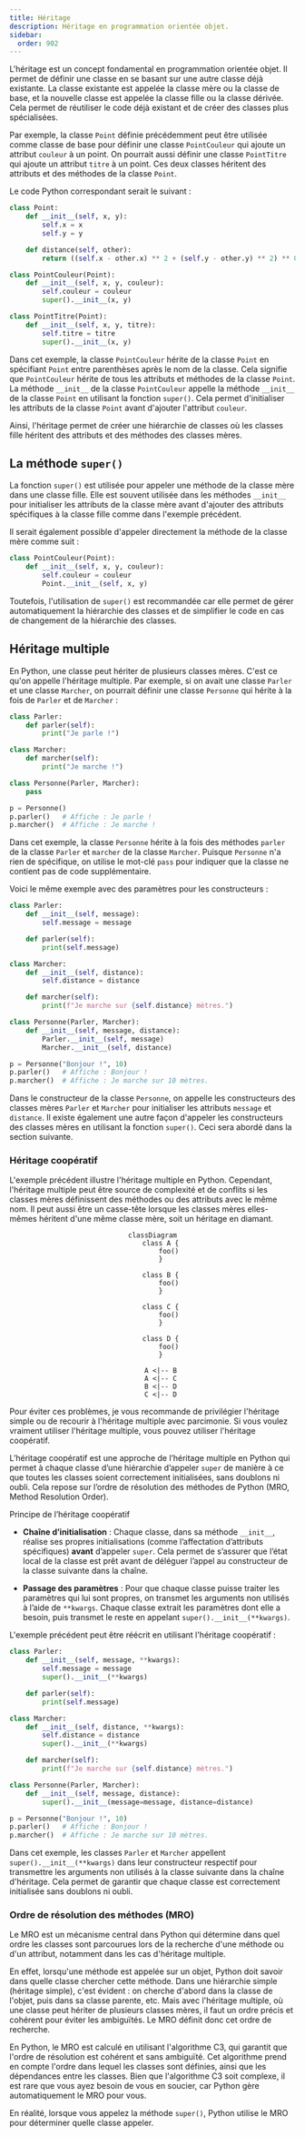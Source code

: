 ```yaml
---
title: Héritage
description: Héritage en programmation orientée objet.
sidebar:
  order: 902
---
```


L'héritage est un concept fondamental en programmation orientée objet. Il permet
de définir une classe en se basant sur une autre classe déjà existante. La
classe existante est appelée la classe mère ou la classe de base, et la nouvelle
classe est appelée la classe fille ou la classe dérivée. Cela permet de
réutiliser le code déjà existant et de créer des classes plus spécialisées.

Par exemple, la classe `Point` définie précédemment peut être utilisée comme
classe de base pour définir une classe `PointCouleur` qui ajoute un attribut
`couleur` à un point. On pourrait aussi définir une classe `PointTitre` qui
ajoute un attribut `titre` à un point. Ces deux classes héritent des attributs
et des méthodes de la classe `Point`.

<!-- 
<center>

```mermaid
classDiagram
    class Point {
        x: int
        y: int
        __init__(x: int, y: int)
        distance(other: Point): float
    }

    class PointCouleur {
        couleur: str
        __init__(x: int, y: int, couleur: str)
    }

    class PointTitre {
        titre: str
        __init__(x: int, y: int, label: str)
    }

    Point <|-- PointCouleur
    Point <|-- PointTitre
```

</center> -->

Le code Python correspondant serait le suivant :

```python
class Point:
    def __init__(self, x, y):
        self.x = x
        self.y = y

    def distance(self, other):
        return ((self.x - other.x) ** 2 + (self.y - other.y) ** 2) ** 0.5

class PointCouleur(Point):
    def __init__(self, x, y, couleur):
        self.couleur = couleur
        super().__init__(x, y)

class PointTitre(Point):
    def __init__(self, x, y, titre):
        self.titre = titre
        super().__init__(x, y)
```

Dans cet exemple, la classe `PointCouleur` hérite de la classe `Point` en
spécifiant `Point` entre parenthèses après le nom de la classe. Cela signifie
que `PointCouleur` hérite de tous les attributs et méthodes de la classe `Point`.
La méthode `__init__` de la classe `PointCouleur` appelle la méthode `__init__`
de la classe `Point` en utilisant la fonction `super()`. Cela permet d'initialiser
les attributs de la classe `Point` avant d'ajouter l'attribut `couleur`.

Ainsi, l'héritage permet de créer une hiérarchie de classes où les classes
fille héritent des attributs et des méthodes des classes mères.

## La méthode `super()`

La fonction `super()` est utilisée pour appeler une méthode de la classe mère
dans une classe fille. Elle est souvent utilisée dans les méthodes `__init__`
pour initialiser les attributs de la classe mère avant d'ajouter des attributs
spécifiques à la classe fille comme dans l'exemple précédent.

Il serait également possible d'appeler directement la méthode de la classe mère
comme suit :

```python
class PointCouleur(Point):
    def __init__(self, x, y, couleur):
        self.couleur = couleur
        Point.__init__(self, x, y)
```

Toutefois, l'utilisation de `super()` est recommandée car elle permet de gérer
automatiquement la hiérarchie des classes et de simplifier le code en cas de
changement de la hiérarchie des classes.

## Héritage multiple

En Python, une classe peut hériter de plusieurs classes mères. C'est ce qu'on
appelle l'héritage multiple. Par exemple, si on avait une classe `Parler` et
une classe `Marcher`, on pourrait définir une classe `Personne` qui hérite à
la fois de `Parler` et de `Marcher` :

```python
class Parler:
    def parler(self):
        print("Je parle !")

class Marcher:
    def marcher(self):
        print("Je marche !")

class Personne(Parler, Marcher):
    pass

p = Personne()
p.parler()   # Affiche : Je parle !
p.marcher()  # Affiche : Je marche !
```

Dans cet exemple, la classe `Personne` hérite à la fois des méthodes `parler` de
la classe `Parler` et `marcher` de la classe `Marcher`. Puisque `Personne` n'a
rien de spécifique, on utilise le mot-clé `pass` pour indiquer que la classe ne
contient pas de code supplémentaire.

Voici le même exemple avec des paramètres pour les constructeurs :

```python
class Parler:
    def __init__(self, message):
        self.message = message

    def parler(self):
        print(self.message)

class Marcher:
    def __init__(self, distance):
        self.distance = distance

    def marcher(self):
        print(f"Je marche sur {self.distance} mètres.")

class Personne(Parler, Marcher):
    def __init__(self, message, distance):
        Parler.__init__(self, message)
        Marcher.__init__(self, distance)

p = Personne("Bonjour !", 10)
p.parler()   # Affiche : Bonjour !
p.marcher()  # Affiche : Je marche sur 10 mètres.
```

Dans le constructeur de la classe `Personne`, on appelle les constructeurs des
classes mères `Parler` et `Marcher` pour initialiser les attributs `message` et
`distance`. Il existe également une autre façon d'appeler les constructeurs des
classes mères en utilisant la fonction `super()`. Ceci sera abordé dans la
section suivante.

### Héritage coopératif

L'exemple précédent illustre l'héritage multiple en Python. Cependant, l'héritage
multiple peut être source de complexité et de conflits si les classes mères
définissent des méthodes ou des attributs avec le même nom. Il peut aussi être un
casse-tête lorsque les classes mères elles-mêmes héritent d'une même classe mère,
soit un héritage en diamant.

<center>

```mermaid
classDiagram
    class A {
        foo()
    }

    class B {
        foo()
    }

    class C {
        foo()
    }

    class D {
        foo()
    }

    A <|-- B
    A <|-- C
    B <|-- D
    C <|-- D
```

</center>

Pour éviter ces problèmes, je vous recommande de privilégier l'héritage simple ou
de recourir à l'héritage multiple avec parcimonie. Si vous voulez vraiment utiliser
l'héritage multiple, vous pouvez utiliser l'héritage coopératif.

L’héritage coopératif est une approche de l’héritage multiple en Python qui
permet à chaque classe d’une hiérarchie d’appeler `super` de manière à ce
que toutes les classes soient correctement initialisées, sans doublons ni oubli.
Cela repose sur l’ordre de résolution des méthodes de Python (MRO, Method
Resolution Order).

Principe de l’héritage coopératif

- **Chaîne d’initialisation** : Chaque classe, dans sa méthode `__init__`,
réalise ses propres initialisations (comme l’affectation d’attributs
spécifiques) **avant** d’appeler `super`. Cela permet de s’assurer que l’état
local de la classe est prêt avant de déléguer l’appel au constructeur de la
classe suivante dans la chaîne.

- **Passage des paramètres** : Pour que chaque classe puisse traiter les
paramètres qui lui sont propres, on transmet les arguments non utilisés à l’aide
de `**kwargs`. Chaque classe extrait les paramètres dont elle a besoin, puis
transmet le reste en appelant `super().__init__(**kwargs)`.

L'exemple précédent peut être réécrit en utilisant l'héritage coopératif :

```python
class Parler:
    def __init__(self, message, **kwargs):
        self.message = message
        super().__init__(**kwargs)

    def parler(self):
        print(self.message)

class Marcher:
    def __init__(self, distance, **kwargs):
        self.distance = distance
        super().__init__(**kwargs)

    def marcher(self):
        print(f"Je marche sur {self.distance} mètres.")

class Personne(Parler, Marcher):
    def __init__(self, message, distance):
        super().__init__(message=message, distance=distance)

p = Personne("Bonjour !", 10)
p.parler()   # Affiche : Bonjour !
p.marcher()  # Affiche : Je marche sur 10 mètres.
```

Dans cet exemple, les classes `Parler` et `Marcher` appellent `super().__init__(**kwargs)`
dans leur constructeur respectif pour transmettre les arguments non utilisés à
la classe suivante dans la chaîne d'héritage. Cela permet de garantir que chaque
classe est correctement initialisée sans doublons ni oubli.

### Ordre de résolution des méthodes (MRO)

Le MRO est un mécanisme central dans Python qui détermine dans quel ordre les
classes sont parcourues lors de la recherche d'une méthode ou d'un attribut,
notamment dans les cas d'héritage multiple.

En effet, lorsqu'une méthode est appelée sur un objet, Python doit savoir dans quelle
classe chercher cette méthode. Dans une hiérarchie simple (héritage
simple), c'est évident : on cherche d'abord dans la classe de l'objet, puis dans
sa classe parente, etc. Mais avec l'héritage multiple, où une classe peut
hériter de plusieurs classes mères, il faut un ordre précis et cohérent pour
éviter les ambiguïtés. Le MRO définit donc cet ordre de recherche.

En Python, le MRO est calculé en utilisant l'algorithme C3, qui garantit que
l'ordre de résolution est cohérent et sans ambiguïté. Cet algorithme prend en
compte l'ordre dans lequel les classes sont définies, ainsi que les dépendances
entre les classes. Bien que l'algorithme C3 soit complexe, il est rare que vous
ayez besoin de vous en soucier, car Python gère automatiquement le MRO pour vous.

En réalité, lorsque vous appelez la méthode `super()`, Python utilise le MRO pour
déterminer quelle classe appeler.